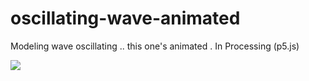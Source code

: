 # oscillating-wave-animated
Modeling wave oscillating .. this one's animated . In Processing (p5.js)

<img src="https://media.giphy.com/media/l3V0oGx2uA2dJeYMM/giphy.gif"/>